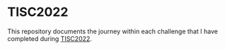 # TISC2022
This repository documents the journey within each challenge that I have completed during [TISC2022](https://www.csit.gov.sg/events/tisc/tisc-2022-summary).
